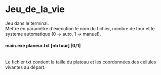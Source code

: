 # Jeu_de_la_vie

Jeu dans le terminal.
<br>
Mettre en paramètre d'éxecution le nom du fichier, nombre de tour et le systeme automatique (0 -> auto, 1 -> manuel).
<br>
#### main.exe planeur.txt [nb tour] [0/1]
<br>
Le fichier txt contient la taille du plateau et les coordonnées des cellules vivantes au départ.

